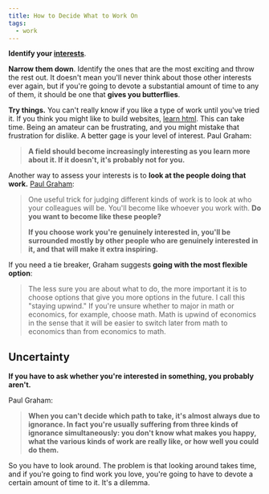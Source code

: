 ```yaml
---
title: How to Decide What to Work On
tags: 
  - work
---
```


**Identify your [interests](my-interests.md)**.

**Narrow them down**. Identify the ones that are the most exciting and throw the rest out. It doesn't mean you'll never think about those other interests ever again, but if you're going to devote a substantial amount of time to any of them, it should be one that **gives you butterflies**.

**Try things.** You can't really know if you like a type of work until you've tried it. If you think you might like to build websites, [learn html](https://htmlforpeople.com). This can take time. Being an amateur can be frustrating, and you might mistake that frustration for dislike. A better gage is your level of interest. Paul Graham:

> **A field should become increasingly interesting as you learn more about it. If it doesn't, it's probably not for you.**

Another way to assess your interests is to **look at the people doing that work.** [Paul Graham](https://paulgraham.com/when.html#f2n):

> One useful trick for judging different kinds of work is to look at who your colleagues will be. You'll become like whoever you work with. **Do you want to become like these people?**
>
> **If you choose work you're genuinely interested in, you'll be surrounded mostly by other people who are genuinely interested in it, and that will make it extra inspiring.**

If you need a tie breaker, Graham suggests **going with the most flexible option**:

> The less sure you are about what to do, the more important it is to choose options that give you more options in the future. I call this "staying upwind." If you're unsure whether to major in math or economics, for example, choose math. Math is upwind of economics in the sense that it will be easier to switch later from math to economics than from economics to math.

## Uncertainty

**If you have to ask whether you're interested in something, you probably aren't.**

Paul Graham:

> **When you can't decide which path to take, it's almost always due to ignorance. In fact you're usually suffering from three kinds of ignorance simultaneously: you don't know what makes you happy, what the various kinds of work are really like, or how well you could do them.**

So you have to look around. The problem is that looking around takes time, and if you're going to find work you love, you're going to have to devote a certain amount of time to it. It's a dilemma.